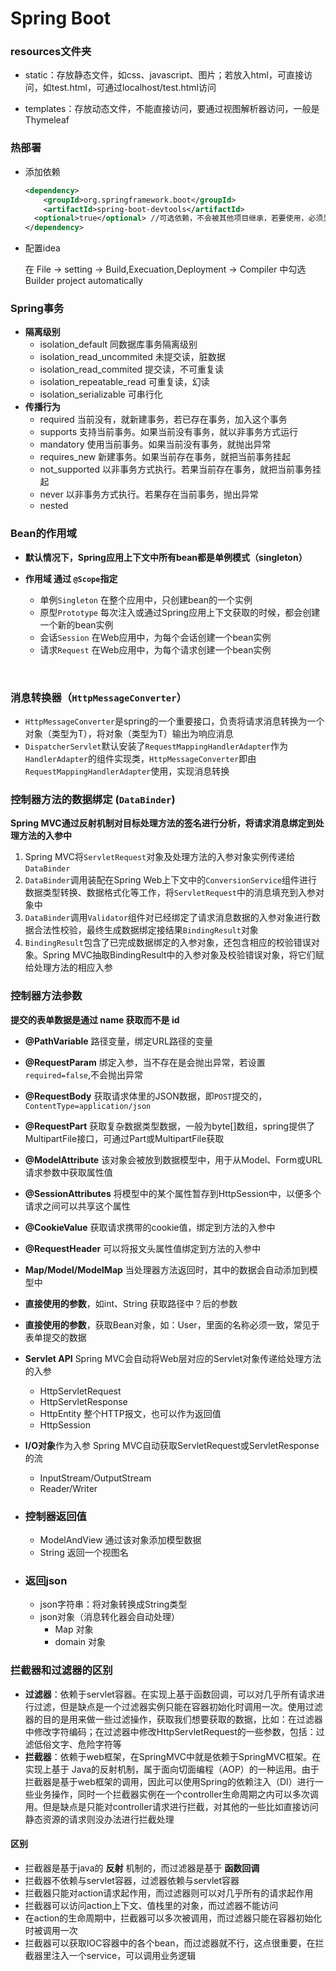 # Spring Boot

### resources文件夹

- static：存放静态文件，如css、javascript、图片；若放入html，可直接访问，如test.html，可通过localhost/test.html访问

- templates：存放动态文件，不能直接访问，要通过视图解析器访问，一般是Thymeleaf

  

### 热部署

- 添加依赖

  ```xml
  <dependency>
      <groupId>org.springframework.boot</groupId>
      <artifactId>spring-boot-devtools</artifactId>
  	<optional>true</optional> //可选依赖，不会被其他项目继承，若要使用，必须显示声明使用
  </dependency>
  ```

- 配置idea

  在 File -> setting -> Build,Execuation,Deployment -> Compiler 中勾选 Builder project automatically



### Spring事务

- **隔离级别**
  - isolation_default								同数据库事务隔离级别
  - isolation_read_uncommited            未提交读，脏数据
  - isolation_read_commited                  提交读，不可重复读
  - isolation_repeatable_read                 可重复读，幻读
  - isolation_serializable                           可串行化
- **传播行为**
  - required                当前没有，就新建事务，若已存在事务，加入这个事务
  - supports                支持当前事务。如果当前没有事务，就以非事务方式运行
  - mandatory            使用当前事务。如果当前没有事务，就抛出异常
  - requires_new        新建事务。如果当前存在事务，就把当前事务挂起
  - not_supported     以非事务方式执行。若果当前存在事务，就把当前事务挂起
  - never                     以非事务方式执行。若果存在当前事务，抛出异常
  - nested                   



 ### Bean的作用域

  - **默认情况下，Spring应用上下文中所有bean都是单例模式（singleton）**

  - **作用域  通过 `@Scope`指定** 

      - 单例`Singleton` 在整个应用中，只创建bean的一个实例
      - 原型`Prototype` 每次注入或通过Spring应用上下文获取的时候，都会创建一个新的bean实例
      - 会话`Session` 在Web应用中，为每个会话创建一个bean实例
      - 请求`Request` 在Web应用中，为每个请求创建一个bean实例

​    

### 消息转换器（`HttpMessageConverter`）

  - `HttpMessageConverter`是spring的一个重要接口，负责将请求消息转换为一个对象（类型为T），将对象（类型为T）输出为响应消息
  - `DispatcherServlet`默认安装了`RequestMappingHandlerAdapter`作为`HandlerAdapter`的组件实现类，`HttpMessageConverter`即由`RequestMappingHandlerAdapter`使用，实现消息转换

  

### 控制器方法的数据绑定 (`DataBinder`)

**Spring MVC通过反射机制对目标处理方法的签名进行分析，将请求消息绑定到处理方法的入参中**

  1. Spring MVC将`ServletRequest`对象及处理方法的入参对象实例传递给`DataBinder`
  2. `DataBinder`调用装配在Spring Web上下文中的`ConversionService`组件进行数据类型转换、数据格式化等工作，将`ServletRequest`中的消息填充到入参对象中
  3. `DataBinder`调用`Validator`组件对已经绑定了请求消息数据的入参对象进行数据合法性校验，最终生成数据绑定接结果`BindingResult`对象
  4. `BindingResult`包含了已完成数据绑定的入参对象，还包含相应的校验错误对象。Spring MVC抽取BindingResult中的入参对象及校验错误对象，将它们赋给处理方法的相应入参

  

 ### 控制器方法参数

**提交的表单数据是通过 name 获取而不是 id**

  - **@PathVariable**    路径变量，绑定URL路径的变量

  - **@RequestParam**    绑定入参，当不存在是会抛出异常，若设置`required=false`,不会抛出异常

  - **@RequestBody**    获取请求体里的JSON数据，即`POST`提交的，`ContentType=application/json`

  - **@RequestPart**     获取复杂数据类型数据，一般为byte[]数组，spring提供了MultipartFile接口，可通过Part或MultipartFile获取

  - **@ModelAttribute**    该对象会被放到数据模型中，用于从Model、Form或URL请求参数中获取属性值

  - **@SessionAttributes**     将模型中的某个属性暂存到HttpSession中，以便多个请求之间可以共享这个属性

  - **@CookieValue**     获取请求携带的cookie值，绑定到方法的入参中

  - **@RequestHeader**   可以将报文头属性值绑定到方法的入参中

  - **Map/Model/ModelMap**    当处理器方法返回时，其中的数据会自动添加到模型中

  - **直接使用的参数**，如int、String   获取路径中？后的参数

  - **直接使用的参数**，获取Bean对象，如：User，里面的名称必须一致，常见于表单提交的数据   

  - **Servlet API**     Spring MVC会自动将Web层对应的Servlet对象传递给处理方法的入参

    - HttpServletRequest 
    - HttpServletResponse
    - HttpEntity     整个HTTP报文，也可以作为返回值
    - HttpSession

  - **I/O对象**作为入参    Spring MVC自动获取ServletRequest或ServletResponse的流

    - InputStream/OutputStream
    - Reader/Writer

    

- ### 控制器返回值

  - ModelAndView     通过该对象添加模型数据
  - String                     返回一个视图名



- ### 返回json
  
  - json字符串：将对象转换成String类型
  - json对象（消息转化器会自动处理）
    - Map 对象
    - domain 对象



### 拦截器和过滤器的区别

- **过滤器**：依赖于servlet容器。在实现上基于函数回调，可以对几乎所有请求进行过滤，但是缺点是一个过滤器实例只能在容器初始化时调用一次。使用过滤器的目的是用来做一些过滤操作，获取我们想要获取的数据，比如：在过滤器中修改字符编码；在过滤器中修改HttpServletRequest的一些参数，包括：过滤低俗文字、危险字符等
- **拦截器**：依赖于web框架，在SpringMVC中就是依赖于SpringMVC框架。在实现上基于 Java的反射机制，属于面向切面编程（AOP）的一种运用。由于拦截器是基于web框架的调用，因此可以使用Spring的依赖注入（DI）进行一些业务操作，同时一个拦截器实例在一个controller生命周期之内可以多次调用。但是缺点是只能对controller请求进行拦截，对其他的一些比如直接访问静态资源的请求则没办法进行拦截处理

#### 区别

- 拦截器是基于java的 **反射** 机制的，而过滤器是基于 **函数回调**
- 拦截器不依赖与servlet容器，过滤器依赖与servlet容器
- 拦截器只能对action请求起作用，而过滤器则可以对几乎所有的请求起作用
- 拦截器可以访问action上下文、值栈里的对象，而过滤器不能访问
- 在action的生命周期中，拦截器可以多次被调用，而过滤器只能在容器初始化时被调用一次
- 拦截器可以获取IOC容器中的各个bean，而过滤器就不行，这点很重要，在拦截器里注入一个service，可以调用业务逻辑